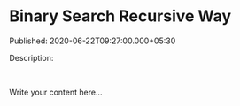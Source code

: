 # Binary Search Recursive Way

Published: 2020-06-22T09:27:00.000+05:30

Description: 
      <div dir="ltr" style="text-align: left;" trbidi="on">
      <br /></div>
      <script
      src="https://gist.github.com/Svastikkka/7d9b3e17f129c32774bd95f9c9dc1d04.js"></script>

Write your content here...
